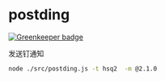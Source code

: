 # postding

[![Greenkeeper badge](https://badges.greenkeeper.io/jskit/post-ding.svg)](https://greenkeeper.io/)

发送钉通知

```bash
node ./src/postding.js -t hsq2  -m @2.1.0
```
